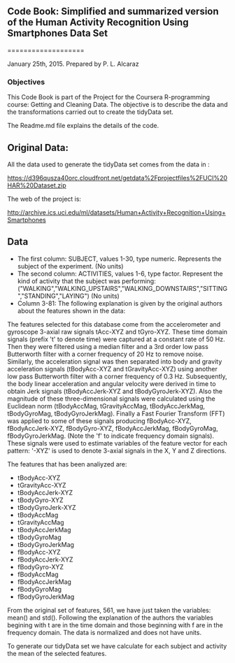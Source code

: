 ##  Code Book: Simplified and summarized version of the Human Activity Recognition Using Smartphones Data Set 
===================

January 25th, 2015. Prepared by P. L. Alcaraz

### Objectives

This Code Book is part of the Project for the Coursera R-programming course: Getting and Cleaning Data.
The objective is to describe the data and the transformations carried out to create the tidyData set.

The Readme.md file explains the details of the code.

## Original Data:

All the data used to generate the tidyData set comes from the data in :


https://d396qusza40orc.cloudfront.net/getdata%2Fprojectfiles%2FUCI%20HAR%20Dataset.zip 


The web of the project is:


http://archive.ics.uci.edu/ml/datasets/Human+Activity+Recognition+Using+Smartphones 


## Data

* The first column: SUBJECT, values 1-30, type numeric. Represents the subject of the experiment. (No units)
* The second  column: ACTIVITIES, values 1-6, type factor. Represent the kind of activity that the subject was performing:("WALKING","WALKING_UPSTAIRS","WALKING_DOWNSTAIRS","SITTING","STANDING","LAYING") (No units)
* Column 3-81: The following explanation is given by the original authors about the features shown in the data:

The features selected for this database come from the accelerometer and gyroscope 3-axial raw signals tAcc-XYZ and tGyro-XYZ. These time domain signals (prefix 't' to denote time) were captured at a constant rate of 50 Hz. Then they were filtered using a median filter and a 3rd order low pass Butterworth filter with a corner frequency of 20 Hz to remove noise. Similarly, the acceleration signal was then separated into body and gravity acceleration signals (tBodyAcc-XYZ and tGravityAcc-XYZ) using another low pass Butterworth filter with a corner frequency of 0.3 Hz. 
Subsequently, the body linear acceleration and angular velocity were derived in time to obtain Jerk signals (tBodyAccJerk-XYZ and tBodyGyroJerk-XYZ). Also the magnitude of these three-dimensional signals were calculated using the Euclidean norm (tBodyAccMag, tGravityAccMag, tBodyAccJerkMag, tBodyGyroMag, tBodyGyroJerkMag). 
Finally a Fast Fourier Transform (FFT) was applied to some of these signals producing fBodyAcc-XYZ, fBodyAccJerk-XYZ, fBodyGyro-XYZ, fBodyAccJerkMag, fBodyGyroMag, fBodyGyroJerkMag. (Note the 'f' to indicate frequency domain signals). 
These signals were used to estimate variables of the feature vector for each pattern:  '-XYZ' is used to denote 3-axial signals in the X, Y and Z directions.

The features that has been analiyzed are:

* tBodyAcc-XYZ  
* tGravityAcc-XYZ 
* tBodyAccJerk-XYZ 
* tBodyGyro-XYZ 
* tBodyGyroJerk-XYZ 
* tBodyAccMag 
* tGravityAccMag 
* tBodyAccJerkMag 
* tBodyGyroMag 
* tBodyGyroJerkMag 
* fBodyAcc-XYZ 
* fBodyAccJerk-XYZ
* fBodyGyro-XYZ
* fBodyAccMag
* fBodyAccJerkMag
* fBodyGyroMag
* fBodyGyroJerkMag

From the original set of features, 561, we have just taken the variables: mean() and std(). Following the explanation of the authors the variables begining with t are in the time domain and those beginning with f are in
the frequency domain. The data is normalized and does not have units.

To generate our tidyData set we have calculate for each subject and activity the mean of the selected features.
